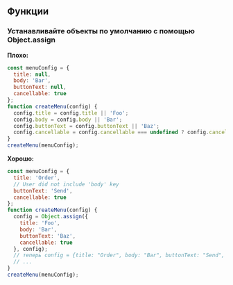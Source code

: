 ## **Функции**
### Устанавливайте объекты по умолчанию с помощью Object.assign

**Плохо:**
```javascript
const menuConfig = {
  title: null,
  body: 'Bar',
  buttonText: null,
  cancellable: true
};
function createMenu(config) {
  config.title = config.title || 'Foo';
  config.body = config.body || 'Bar';
  config.buttonText = config.buttonText || 'Baz';
  config.cancellable = config.cancellable === undefined ? config.cancellable : true;
}
createMenu(menuConfig);
```

**Хорошо:**
```javascript
const menuConfig = {
  title: 'Order',
  // User did not include 'body' key
  buttonText: 'Send',
  cancellable: true
};
function createMenu(config) {
  config = Object.assign({
    title: 'Foo',
    body: 'Bar',
    buttonText: 'Baz',
    cancellable: true
  }, config);
  // теперь config = {title: "Order", body: "Bar", buttonText: "Send", cancellable: true}
  // ...
}
createMenu(menuConfig);
```